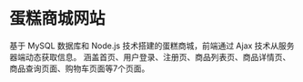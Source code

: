 # 蛋糕商城网站

基于 MySQL 数据库和 Node.js 技术搭建的蛋糕商城，前端通过 Ajax 技术从服务器端动态获取信息。
涵盖首页、用户登录、注册页、商品列表页、商品详情页、商品查询页面、购物车页面等7个页面。